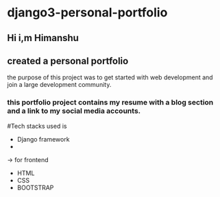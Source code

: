 # django3-personal-portfolio
## Hi i,m Himanshu
## created a personal portfolio
the purpose of this project was to get started with web development and join a large development community.
### this portfolio project contains my resume with a blog section and a link to my social media accounts.
#Tech stacks used is 
- Django framework
- 
-> for frontend 
 - HTML
 - CSS
 - BOOTSTRAP
